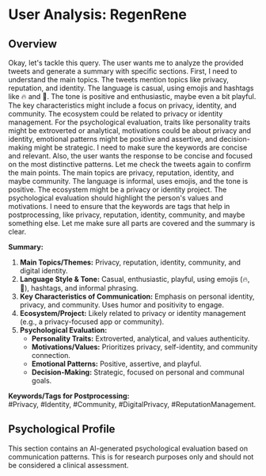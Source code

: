 # User Analysis: RegenRene

## Overview

<think>
Okay, let's tackle this query. The user wants me to analyze the provided tweets and generate a summary with specific sections. First, I need to understand the main topics. The tweets mention topics like privacy, reputation, and identity. The language is casual, using emojis and hashtags like 🔥 and 🌟. The tone is positive and enthusiastic, maybe even a bit playful. The key characteristics might include a focus on privacy, identity, and community. The ecosystem could be related to privacy or identity management. For the psychological evaluation, traits like personality traits might be extroverted or analytical, motivations could be about privacy and identity, emotional patterns might be positive and assertive, and decision-making might be strategic. I need to make sure the keywords are concise and relevant. Also, the user wants the response to be concise and focused on the most distinctive patterns. Let me check the tweets again to confirm the main points. The main topics are privacy, reputation, identity, and maybe community. The language is informal, uses emojis, and the tone is positive. The ecosystem might be a privacy or identity project. The psychological evaluation should highlight the person's values and motivations. I need to ensure that the keywords are tags that help in postprocessing, like privacy, reputation, identity, community, and maybe something else. Let me make sure all parts are covered and the summary is clear.
</think>

**Summary:**  
1. **Main Topics/Themes:** Privacy, reputation, identity, community, and digital identity.  
2. **Language Style & Tone:** Casual, enthusiastic, playful, using emojis (🔥, 🌟), hashtags, and informal phrasing.  
3. **Key Characteristics of Communication:** Emphasis on personal identity, privacy, and community. Uses humor and positivity to engage.  
4. **Ecosystem/Project:** Likely related to privacy or identity management (e.g., a privacy-focused app or community).  
5. **Psychological Evaluation:**  
   - **Personality Traits:** Extroverted, analytical, and values authenticity.  
   - **Motivations/Values:** Prioritizes privacy, self-identity, and community connection.  
   - **Emotional Patterns:** Positive, assertive, and playful.  
   - **Decision-Making:** Strategic, focused on personal and communal goals.  

**Keywords/Tags for Postprocessing:**  
#Privacy, #Identity, #Community, #DigitalPrivacy, #ReputationManagement.

## Psychological Profile

This section contains an AI-generated psychological evaluation based on communication patterns. This is for research purposes only and should not be considered a clinical assessment.